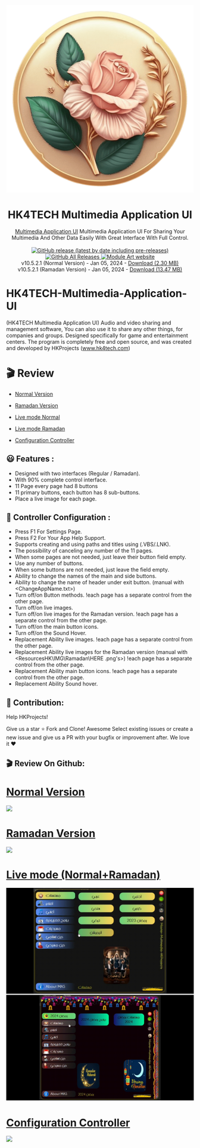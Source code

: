 <p align="center">
  <img src="/Multimedia Application UI/_NewIconTrans.png">
</p>
<h1 align="center">HK4TECH Multimedia Application UI</h1>

<p align="center">
  <a href="https://hk4tech.com/home/Multimedia-Application-UI">Multimedia Application UI</a> Multimedia Application UI For Sharing Your Multimedia And Other Data Easily With Great Interface With Full Control.
  <br><br>
  <a href="https://github.com/AhmedNasserHK/Multimedia-Application-UI/releases">
    <img alt="GitHub release (latest by date including pre-releases)" src="https://img.shields.io/github/v/release/AhmedNasserHK/Multimedia-Application-UI?include_prereleases">
    <img alt="GitHub All Releases" src="https://img.shields.io/github/downloads/AhmedNasserHK/Multimedia-Application-UI/total">
  </a>
  <a href="https://hk4tech.com">
    <img alt="Module Art website" src="https://img.shields.io/badge/www-HKProjects-%2300BCD4">
  </a>
  <a href="https://hk4tech.com/home/Multimedia-Application-UI">
  </a>
  <br>
  v10.5.2.1 (Normal Version) - Jan 05, 2024 - <a href="https://github.com/AhmedNasserHK/Multimedia-Application-UI/releases/download/10.5.2.1/MA_UI-.Normal.7z">Download (2.30 MB)</a>
   <br>
  v10.5.2.1 (Ramadan Version) - Jan 05, 2024 - <a href="https://github.com/AhmedNasserHK/Multimedia-Application-UI/releases/download/10.5.2.1/MA_UI-.Ramadan.7z">Download (13.47 MB)</a>
  <br>

</p>

# HK4TECH-Multimedia-Application-UI
(HK4TECH Multimedia Application UI)
Audio and video sharing and management software, You can also use it to share any other things, for companies and groups. Designed specifically for game and entertainment centers. The program is completely free and open source, and was created and developed by HKProjects (www.hk4tech.com)

# 🎬 Review
* <p> <a href="https://imgur.com/p2Uxwhh" target="_blank" >Normal Version</a> </p>
* <p> <a href="https://imgur.com/n1Bg1kp" target="_blank" >Ramadan Version</a> </p>
* <p> <a href="https://imgur.com/nbvJUet" target="_blank" >Live mode Normal</a> </p>
* <p> <a href="https://imgur.com/yuf2uZR" target="_blank" >Live mode Ramadan</a> </p>
* <p> <a href="https://imgur.com/t6nHHBg" target="_blank" >Configuration Controller</a> </p>

## 😃 Features :

* Designed with two interfaces (Regular / Ramadan).
* With 90% complete control interface.
* 11 Page every page had 8 buttons
* 11 primary buttons, each button has 8 sub-buttons.
* Place a live image for each page.

## 🔗 Controller Configuration :
* Press F1 For Settings Page.
* Press F2 For Your App Help Support.
* Supports creating and using paths and titles using (.VBS/.LNK).
* The possibility of canceling any number of the 11 pages.
* When some pages are not needed, just leave their button field empty.
* Use any number of buttons.
* When some buttons are not needed, just leave the field empty.
* Ability to change the names of the main and side buttons.
* Ability to change the name of header under exit button.  (manual with <ChangeAppName.txt>)
* Turn off/on Button methods. !each page has a separate control from the other page.
* Turn off/on live images.
* Turn off/on live images for the Ramadan version. !each page has a separate control from the other page.
* Turn off/on the main button icons.
* Turn off/on the Sound Hover.
* Replacement Ability live images. !each page has a separate control from the other page.
* Replacement Ability live images for the Ramadan version (manual with <ResourcesHK\IMG\Ramadan\HERE .png's>) !each page has a separate control from the other page.
* Replacement Ability main button icons. !each page has a separate control from the other page.
* Replacement Ability Sound hover.

## 🔨 Contribution:
Help HKProjects!

Give us a star ⭐
Fork and Clone! Awesome
Select existing issues or create a new issue and give us a PR with your bugfix or improvement after. We love it ❤

## 🎬 Review On Github:
</a>
    <a href="https://hk4tech.com/home/Multimedia-Application-UI">
      <h1>Normal Version</h1>
    <img src="/Multimedia Application UI/Resources/SS/01_StockNormal.gif"> 
      <h1>Ramadan Version</h1>
    <img src="/Multimedia Application UI/Resources/SS/01_StockRamadan.gif"> 
    <h1>Live mode (Normal+Ramadan) </h1>
    <img src="/Multimedia Application UI/Resources/SS/02_LiveNormal.gif">
    <img src="/Multimedia Application UI/Resources/SS/02_LiveRamadan.gif">
      <h1>Configuration Controller</h1>
    <img src="/Multimedia Application UI/Resources/SS/03_Controller.gif">
</a>
